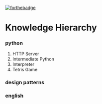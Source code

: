 [![forthebadge](https://forthebadge.com/images/badges/built-with-love.svg)](https://forthebadge.com)



# Knowledge Hierarchy

### python

1. HTTP Server
2. Intermediate Python
3. Interpreter
4. Tetris Game

### design patterns

### english
